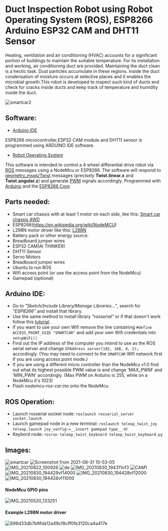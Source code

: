 # Duct Inspection Robot using Robot Operating System (ROS), ESP8266 Arduino ESP32 CAM and DHT11 Sensor

Heating, ventilation and air conditioning (HVAC) accounts for a significant portion of
buildings to maintain the suitable temperature. For its installation and working, air
conditioning duct are provided. Maintaining the duct clean is a hectic task. Dust particles
accumulate in these regions. Inside the duct condensation of moisture occurs at selective places and it enables the microbial
growth.This robot is developed to inspect such kind of ducts and check for cracks inside ducts and keep track of temperature and humidity inside the duct.

![smartcar2](https://user-images.githubusercontent.com/87858022/131360489-9836ce93-6038-4ffa-9947-860940f4435a.jpg)


## Software:
- [Arduino IDE](https://www.arduino.cc/en/Main/Software)

ESP8266 microcontroller,ESP32 CAM module and DHT11 sensor is programmed using ARDUINO IDE software.

- [Robot Operating System](http://www.ros.org/)

This software is intended to control a 4 wheel differential drive robot via [ROS](https://www.ros.org/) messages using a NodeMcu or ESP8266. The software will respond to [geometry_msgs/Twist](https://docs.ros.org/api/geometry_msgs/html/msg/Twist.html) messages (precisely __Twist.linear.x__ and __Twist.angular.z__) and generate [PWM](https://en.wikipedia.org/wiki/Pulse-width_modulation) signals accordingly. Programmed with [Arduino](https://www.arduino.cc/) and the [ESP8266 Core](https://github.com/esp8266/Arduino).

## Parts needed:
- Smart car chassis with at least 1 motor on each side, like this: [Smart car chassis 4WD](https://www.aliexpress.com/item/Smart-car-chassis-4WD-4-wheel-drive-force-the-chronological-magnetic-motor-With-code-disc-tachometer/32622219972.html?spm=a2g0s.9042311.0.0.27424c4djmBIqw)
- ESP8266(https://en.wikipedia.org/wiki/NodeMCU) 
- L298N motor driver like this: [L298N](https://www.aliexpress.com/item/L298N-Module-Dual-H-Bridge-Stepper-Motor-Driver-Board-Modules-for-Arduino-Smart-Car-FZ0407-Free/1761850243.html)
- Battery pack or other energy source. 
- Breadboard jumper wires
- ESP32 CAM(AI THINKER)
- DHT11 Sensor
- Servo Motors
- Breadboard jumper wires
- Ubuntu to run ROS
- Wifi access point (or use the access point from the NodeMcu)
- Gamepad (optional)

## Arduino IDE:
- Go to _"Sketch/Include Library/Manage Libraries..."_, search for _"ESP8266"_ and install that library.
- Use the same method to install library _"rosserial"_ or if that doesn't work follow this [tutorial](https://wiki.ros.org/rosserial_arduino/Tutorials/Arduino%20IDE%20Setup).
- If you want to use your own Wifi remove the line containing `#define ACCESS_POINT_SSID "SMARTCAR"` and add your own Wifi credentials into `setupWiFi()`
- Find out the IP address of the computer you intend to use as the ROS serial server and change `IPAddress server(192, 168, 4, 2);` accordingly. (You may need to connect to the `SMARTCAR` Wifi network first if you are using access point mode.)
- If you are using a different micro controller than the NodeMcu v1.0 find out what its highest possible PWM value is and change 'MAX_PWM' and 'MIN_PWN' accordingly. (Max PWM on Arduino is 255, while on a NodeMcu it's 1023)
- Flash _nodemcu-ros-car.ino_ onto the NodeMcu

## ROS Operation:
- Launch rosserial socket node: `roslaunch rosserial_server socket.launch`
- Launch gamepad node in a new terminal: `roslaunch teleop_twist_joy teleop.launch joy_config:=__insert gamepad type__` or 
- Keybord node: `rosrun teleop_twist_keyboard teleop_twist_keyboard.py`

## Images:


![smartcar](https://user-images.githubusercontent.com/87858022/131361160-416c1d18-9117-4d9a-8bbf-809fe4dfce9d.jpg)
![Screenshot from 2021-08-31 10-53-05](https://user-images.githubusercontent.com/87858022/131449467-cfa9a9df-0639-433b-b83c-c402d11b0630.png)
![IMG_20210822_100926](https://user-images.githubusercontent.com/87858022/131361255-5a7493f6-6e1e-4b64-a757-9dd65f160a8b.jpg)
![de](https://user-images.githubusercontent.com/87858022/131361451-e5684e78-7abf-48df-936b-673fadcf6115.JPG)
![IMG_20210830_194311vf3](https://user-images.githubusercontent.com/87858022/131361590-675bcbff-947c-4ded-9e79-4e61cfb5ef7e.jpeg)
![CAM1](https://user-images.githubusercontent.com/87858022/131361687-282676b5-c28e-456b-b6c0-fe778380dfb2.JPG)
![IMG_20210830_194429vf14000](https://user-images.githubusercontent.com/87858022/131361784-dd21e3fe-a97b-419a-9099-06117f70b674.jpeg)
![IMG_20210830_194428vf12000](https://user-images.githubusercontent.com/87858022/131361875-becf54ee-23a1-4fde-ae90-ab683b16ad39.jpeg)
![IMG_20210830_194428vf11000](https://user-images.githubusercontent.com/87858022/131361941-99e84424-43a3-415a-b2f0-2c1062374ce8.jpeg)

#### NodeMcu GPIO pins
![IMG_20210520_133251](https://user-images.githubusercontent.com/87858022/131362147-3b7c9f26-2bd4-4eb0-a63d-5014233a3ff5.JPG)
#### Example L298N motor driver
![698d33db7b9fda12a49cf8cff0fe3120ca4a417e](https://user-images.githubusercontent.com/87858022/131362012-bbe9988a-eff4-4245-87a6-b05e729ead67.png)

